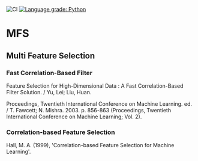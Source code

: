 ![CI](https://github.com/Doctorado-ML/mfs/workflows/CI/badge.svg)
[![Language grade: Python](https://img.shields.io/lgtm/grade/python/g/Doctorado-ML/mfs.svg?logo=lgtm&logoWidth=18)](https://lgtm.com/projects/g/Doctorado-ML/mfs/context:python)

# MFS

## Multi Feature Selection

### Fast Correlation-Based Filter

Feature Selection for High-Dimensional Data : A Fast Correlation-Based Filter Solution. / Yu, Lei; Liu, Huan.

Proceedings, Twentieth International Conference on Machine Learning. ed. / T. Fawcett; N. Mishra. 2003. p. 856-863 (Proceedings, Twentieth International Conference on Machine Learning; Vol. 2).

### Correlation-based Feature Selection

Hall, M. A. (1999), 'Correlation-based Feature Selection for Machine Learning'.
